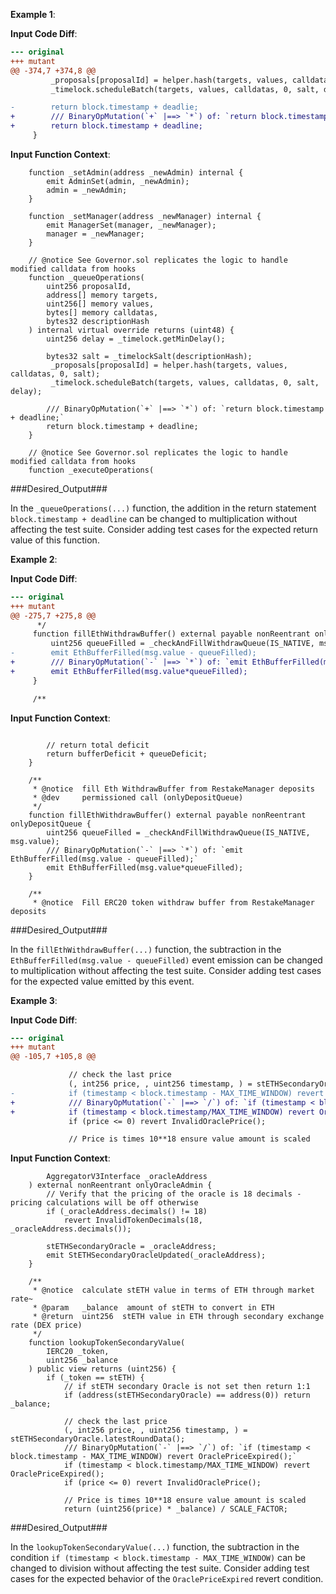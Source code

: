 **Example 1**:

**Input Code Diff**:
```diff
--- original
+++ mutant
@@ -374,7 +374,8 @@
         _proposals[proposalId] = helper.hash(targets, values, calldatas, 0, salt);
         _timelock.scheduleBatch(targets, values, calldatas, 0, salt, delay);

-        return block.timestamp + deadlie;
+        /// BinaryOpMutation(`+` |==> `*`) of: `return block.timestamp + deadline;`
+        return block.timestamp + deadline;
     }
```

**Input Function Context**:
```solidity
    function _setAdmin(address _newAdmin) internal {
        emit AdminSet(admin, _newAdmin);
        admin = _newAdmin;
    }

    function _setManager(address _newManager) internal {
        emit ManagerSet(manager, _newManager);
        manager = _newManager;
    }

    // @notice See Governor.sol replicates the logic to handle modified calldata from hooks
    function _queueOperations(
        uint256 proposalId,
        address[] memory targets,
        uint256[] memory values,
        bytes[] memory calldatas,
        bytes32 descriptionHash
    ) internal virtual override returns (uint48) {
        uint256 delay = _timelock.getMinDelay();

        bytes32 salt = _timelockSalt(descriptionHash);
         _proposals[proposalId] = helper.hash(targets, values, calldatas, 0, salt);
         _timelock.scheduleBatch(targets, values, calldatas, 0, salt, delay);

        /// BinaryOpMutation(`+` |==> `*`) of: `return block.timestamp + deadline;`
        return block.timestamp + deadline;
    }

    // @notice See Governor.sol replicates the logic to handle modified calldata from hooks
    function _executeOperations(
```

###Desired_Output###

In the `_queueOperations(...)` function, the addition in the return statement `block.timestamp + deadline` can
be changed to multiplication without affecting the test suite. Consider adding
test cases for the expected return value of this function.


**Example 2**:

**Input Code Diff**:
```diff
--- original
+++ mutant
@@ -275,7 +275,8 @@
      */
     function fillEthWithdrawBuffer() external payable nonReentrant onlyDepositQueue {
         uint256 queueFilled = _checkAndFillWithdrawQueue(IS_NATIVE, msg.value);
-        emit EthBufferFilled(msg.value - queueFilled);
+        /// BinaryOpMutation(`-` |==> `*`) of: `emit EthBufferFilled(msg.value - queueFilled);`
+        emit EthBufferFilled(msg.value*queueFilled);
     }

     /**

```

**Input Function Context**:
```solidity

        // return total deficit
        return bufferDeficit + queueDeficit;
    }

    /**
     * @notice  fill Eth WithdrawBuffer from RestakeManager deposits
     * @dev     permissioned call (onlyDepositQueue)
     */
    function fillEthWithdrawBuffer() external payable nonReentrant onlyDepositQueue {
        uint256 queueFilled = _checkAndFillWithdrawQueue(IS_NATIVE, msg.value);
        /// BinaryOpMutation(`-` |==> `*`) of: `emit EthBufferFilled(msg.value - queueFilled);`
        emit EthBufferFilled(msg.value*queueFilled);
    }

    /**
     * @notice  Fill ERC20 token withdraw buffer from RestakeManager deposits
```

###Desired_Output###

In the `fillEthWithdrawBuffer(...)` function, the subtraction in the `EthBufferFilled(msg.value - queueFilled)`
event emission can be changed to multiplication without affecting the test
suite. Consider adding test cases for the expected value emitted by this event.


**Example 3**:

**Input Code Diff**:
```diff
--- original
+++ mutant
@@ -105,7 +105,8 @@

             // check the last price
             (, int256 price, , uint256 timestamp, ) = stETHSecondaryOracle.latestRoundData();
-            if (timestamp < block.timestamp - MAX_TIME_WINDOW) revert OraclePriceExpired();
+            /// BinaryOpMutation(`-` |==> `/`) of: `if (timestamp < block.timestamp - MAX_TIME_WINDOW) revert OraclePriceExpired();`
+            if (timestamp < block.timestamp/MAX_TIME_WINDOW) revert OraclePriceExpired();
             if (price <= 0) revert InvalidOraclePrice();

             // Price is times 10**18 ensure value amount is scaled

```

**Input Function Context**:
```solidity
        AggregatorV3Interface _oracleAddress
    ) external nonReentrant onlyOracleAdmin {
        // Verify that the pricing of the oracle is 18 decimals - pricing calculations will be off otherwise
        if (_oracleAddress.decimals() != 18)
            revert InvalidTokenDecimals(18, _oracleAddress.decimals());

        stETHSecondaryOracle = _oracleAddress;
        emit StETHSecondaryOracleUpdated(_oracleAddress);
    }

    /**
     * @notice  calculate stETH value in terms of ETH through market rate~
     * @param   _balance  amount of stETH to convert in ETH
     * @return  uint256  stETH value in ETH through secondary exchange rate (DEX price)
     */
    function lookupTokenSecondaryValue(
        IERC20 _token,
        uint256 _balance
    ) public view returns (uint256) {
        if (_token == stETH) {
            // if stETH secondary Oracle is not set then return 1:1
            if (address(stETHSecondaryOracle) == address(0)) return _balance;

            // check the last price
            (, int256 price, , uint256 timestamp, ) = stETHSecondaryOracle.latestRoundData();
            /// BinaryOpMutation(`-` |==> `/`) of: `if (timestamp < block.timestamp - MAX_TIME_WINDOW) revert OraclePriceExpired();`
            if (timestamp < block.timestamp/MAX_TIME_WINDOW) revert OraclePriceExpired();
            if (price <= 0) revert InvalidOraclePrice();

            // Price is times 10**18 ensure value amount is scaled
            return (uint256(price) * _balance) / SCALE_FACTOR;
```

###Desired_Output###

In the `lookupTokenSecondaryValue(...)` function, the subtraction in the condition `if (timestamp < block.timestamp - MAX_TIME_WINDOW)` can be changed to division without affecting the test suite. Consider adding test cases for the expected behavior of the `OraclePriceExpired` revert condition.
